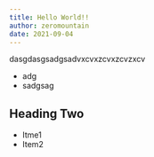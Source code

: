```yaml
---
title: Hello World!!
author: zeromountain
date: 2021-09-04
---
```


dasgdasgsadgsadvxcvxzcvxzcvzxcv

- adg
- sadgsag
## Heading Two

* Itme1
* Item2